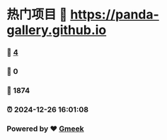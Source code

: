 # 热门项目 :link: https://panda-gallery.github.io 
### :page_facing_up: [4](https://panda-gallery.github.io/tag.html) 
### :speech_balloon: 0 
### :hibiscus: 1874 
### :alarm_clock: 2024-12-26 16:01:08 
### Powered by :heart: [Gmeek](https://github.com/Meekdai/Gmeek)
